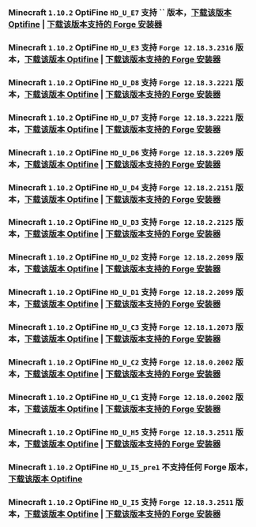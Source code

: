 ### Minecraft `1.10.2` OptiFine `HD_U_E7` 支持 `` 版本，[下载该版本 Optifine](https://optifine.cn/download/OptiFine_1.10.2_HD_U_E7.jar) | [下载该版本支持的 Forge 安装器](https://maven.minecraftforge.net/net/minecraftforge/forge/1.10.2-/forge-1.10.2--installer.jar)

### Minecraft `1.10.2` OptiFine `HD_U_E3` 支持 `Forge 12.18.3.2316` 版本，[下载该版本 Optifine](https://optifine.cn/download/OptiFine_1.10.2_HD_U_E3.jar) | [下载该版本支持的 Forge 安装器](https://maven.minecraftforge.net/net/minecraftforge/forge/1.10.2-12.18.3.2316/forge-1.10.2-12.18.3.2316-installer.jar)

### Minecraft `1.10.2` OptiFine `HD_U_D8` 支持 `Forge 12.18.3.2221` 版本，[下载该版本 Optifine](https://optifine.cn/download/OptiFine_1.10.2_HD_U_D8.jar) | [下载该版本支持的 Forge 安装器](https://maven.minecraftforge.net/net/minecraftforge/forge/1.10.2-12.18.3.2221/forge-1.10.2-12.18.3.2221-installer.jar)

### Minecraft `1.10.2` OptiFine `HD_U_D7` 支持 `Forge 12.18.3.2221` 版本，[下载该版本 Optifine](https://optifine.cn/download/OptiFine_1.10.2_HD_U_D7.jar) | [下载该版本支持的 Forge 安装器](https://maven.minecraftforge.net/net/minecraftforge/forge/1.10.2-12.18.3.2221/forge-1.10.2-12.18.3.2221-installer.jar)

### Minecraft `1.10.2` OptiFine `HD_U_D6` 支持 `Forge 12.18.3.2209` 版本，[下载该版本 Optifine](https://optifine.cn/download/OptiFine_1.10.2_HD_U_D6.jar) | [下载该版本支持的 Forge 安装器](https://maven.minecraftforge.net/net/minecraftforge/forge/1.10.2-12.18.3.2209/forge-1.10.2-12.18.3.2209-installer.jar)

### Minecraft `1.10.2` OptiFine `HD_U_D4` 支持 `Forge 12.18.2.2151` 版本，[下载该版本 Optifine](https://optifine.cn/download/OptiFine_1.10.2_HD_U_D4.jar) | [下载该版本支持的 Forge 安装器](https://maven.minecraftforge.net/net/minecraftforge/forge/1.10.2-12.18.2.2151/forge-1.10.2-12.18.2.2151-installer.jar)

### Minecraft `1.10.2` OptiFine `HD_U_D3` 支持 `Forge 12.18.2.2125` 版本，[下载该版本 Optifine](https://optifine.cn/download/OptiFine_1.10.2_HD_U_D3.jar) | [下载该版本支持的 Forge 安装器](https://maven.minecraftforge.net/net/minecraftforge/forge/1.10.2-12.18.2.2125/forge-1.10.2-12.18.2.2125-installer.jar)

### Minecraft `1.10.2` OptiFine `HD_U_D2` 支持 `Forge 12.18.2.2099` 版本，[下载该版本 Optifine](https://optifine.cn/download/OptiFine_1.10.2_HD_U_D2.jar) | [下载该版本支持的 Forge 安装器](https://maven.minecraftforge.net/net/minecraftforge/forge/1.10.2-12.18.2.2099/forge-1.10.2-12.18.2.2099-installer.jar)

### Minecraft `1.10.2` OptiFine `HD_U_D1` 支持 `Forge 12.18.2.2099` 版本，[下载该版本 Optifine](https://optifine.cn/download/OptiFine_1.10.2_HD_U_D1.jar) | [下载该版本支持的 Forge 安装器](https://maven.minecraftforge.net/net/minecraftforge/forge/1.10.2-12.18.2.2099/forge-1.10.2-12.18.2.2099-installer.jar)

### Minecraft `1.10.2` OptiFine `HD_U_C3` 支持 `Forge 12.18.1.2073` 版本，[下载该版本 Optifine](https://optifine.cn/download/OptiFine_1.10.2_HD_U_C3.jar) | [下载该版本支持的 Forge 安装器](https://maven.minecraftforge.net/net/minecraftforge/forge/1.10.2-12.18.1.2073/forge-1.10.2-12.18.1.2073-installer.jar)

### Minecraft `1.10.2` OptiFine `HD_U_C2` 支持 `Forge 12.18.0.2002` 版本，[下载该版本 Optifine](https://optifine.cn/download/OptiFine_1.10.2_HD_U_C2.jar) | [下载该版本支持的 Forge 安装器](https://maven.minecraftforge.net/net/minecraftforge/forge/1.10.2-12.18.0.2002/forge-1.10.2-12.18.0.2002-installer.jar)

### Minecraft `1.10.2` OptiFine `HD_U_C1` 支持 `Forge 12.18.0.2002` 版本，[下载该版本 Optifine](https://optifine.cn/download/OptiFine_1.10.2_HD_U_C1.jar) | [下载该版本支持的 Forge 安装器](https://maven.minecraftforge.net/net/minecraftforge/forge/1.10.2-12.18.0.2002/forge-1.10.2-12.18.0.2002-installer.jar)

### Minecraft `1.10.2` OptiFine `HD_U_H5` 支持 `Forge 12.18.3.2511` 版本，[下载该版本 Optifine](https://optifine.cn/download/OptiFine_1.10.2_HD_U_H5.jar) | [下载该版本支持的 Forge 安装器](https://maven.minecraftforge.net/net/minecraftforge/forge/1.10.2-12.18.3.2511/forge-1.10.2-12.18.3.2511-installer.jar)

### Minecraft `1.10.2` OptiFine `HD_U_I5_pre1` 不支持**任何** Forge 版本，[下载该版本 Optifine](https://optifine.cn/download/preview_OptiFine_1.10.2_HD_U_I5_pre1.jar)

### Minecraft `1.10.2` OptiFine `HD_U_I5` 支持 `Forge 12.18.3.2511` 版本，[下载该版本 Optifine](https://optifine.cn/download/OptiFine_1.10.2_HD_U_I5.jar) | [下载该版本支持的 Forge 安装器](https://maven.minecraftforge.net/net/minecraftforge/forge/1.10.2-12.18.3.2511/forge-1.10.2-12.18.3.2511-installer.jar)

